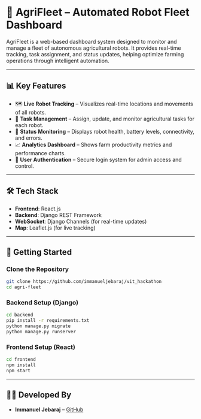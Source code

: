 # 🚜 AgriFleet – Automated Robot Fleet Dashboard

AgriFleet is a web-based dashboard system designed to monitor and manage a fleet of autonomous agricultural robots. It provides real-time tracking, task assignment, and status updates, helping optimize farming operations through intelligent automation.

---

## 📊 Key Features

- 🗺️ **Live Robot Tracking** – Visualizes real-time locations and movements of all robots.
- 🔧 **Task Management** – Assign, update, and monitor agricultural tasks for each robot.
- 📡 **Status Monitoring** – Displays robot health, battery levels, connectivity, and errors.
- 📈 **Analytics Dashboard** – Shows farm productivity metrics and performance charts.
- 🔐 **User Authentication** – Secure login system for admin access and control.

---

## 🛠️ Tech Stack

- **Frontend**: React.js
- **Backend**: Django REST Framework
- **WebSocket**: Django Channels (for real-time updates)
- **Map**: Leaflet.js (for live tracking)

---

## 🚀 Getting Started

### Clone the Repository

```bash
git clone https://github.com/immanueljebaraj/vit_hackathon
cd agri-fleet
```

### Backend Setup (Django)

```bash
cd backend
pip install -r requirements.txt
python manage.py migrate
python manage.py runserver
```

### Frontend Setup (React)

```bash
cd frontend
npm install
npm start
```


---

## 👨‍💻 Developed By

- **Immanuel Jebaraj** – [GitHub](https://github.com/immanueljebaraj)

